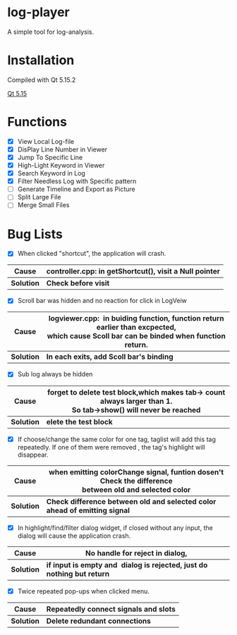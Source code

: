 # log-player

A simple tool for log-analysis.

# Installation

Compiled with Qt 5.15.2

[Qt 5.15 ](https://download.qt.io/official_releases/qt/5.15/5.15.2/)

# Functions

* [X] View Local Log-file
* [X] DisPlay Line Number in Viewer
* [X] Jump To Specific Line
* [X] High-Light Keyword in Viewer
* [X] Search Keyword in Log
* [X] Filter Needless Log with Specific pattern
* [ ] Generate Timeline and Export as Picture
* [ ] Split Large File
* [ ] Merge Small Files

# Bug Lists

* [X] When clicked "shortcut", the application will crash.

| **Cause**    | controller.cpp:  in getShortcut(), visit a Null pointer |
| ------------------ | ------------------------------------------------------- |
| **Solution** | **Check before visit**                            |

* [X] Scroll bar was hidden and no reaction for click in LogVeiw

| Cause              | logviewer.cpp:  in buiding function, function return earlier than excpected,<br />which cause Scoll bar can be binded when function return. |
| ------------------ | -------------------------------------------------------------------------------------------------------------------------------------------- |
| **Solution** | **In each exits, add Scoll bar's binding**                                                                                             |

* [X] Sub log always be hidden

| Cause              | forget to delete test block,which makes tab-> count always larger than 1. <br />So tab->show() will never be reached |
| ------------------ | -------------------------------------------------------------------------------------------------------------------- |
| **Solution** | **elete the test block**                                                                                       |

* [X] If choose/change the same color for one tag, taglist will add this tag repeatedly. If one of them were removed , the tag's highlight will disappear.

| Cause              | when emitting colorChange signal, funtion dosen't Check the difference<br /> between old and selected color |
| ------------------ | ----------------------------------------------------------------------------------------------------------- |
| **Solution** | **Check difference between old and selected color ahead of emitting signal**                          |

* [X] In highlight/find/filter dialog widget, if closed without any input,  the dialog will cause the application crash.

| Cause         | No handle for reject in dialog,                                                  |
| ------------- | -------------------------------------------------------------------------------- |
| **Solution** | **if input is empty and  dialog is rejected, just do nothing but return** |

* [X] Twice repeated pop-ups when clicked menu.

| Cause         | Repeatedly connect signals and slots |
| ------------- | ------------------------------------ |
| **Solution** | **Delete redundant connections**    |
